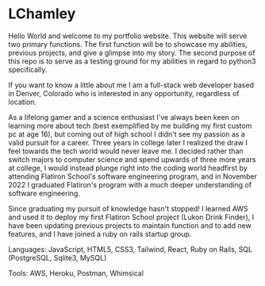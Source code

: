 # LChamley
Hello World and welcome to my portfolio website. This website will serve two primary functions. The first function will be to showcase my abilities, previous projects, and give a glimpse into my story. The second purpose of this repo is to serve as a testing ground for my abilities in regard to python3 specifically.

If you want to know a little about me I am a full-stack web developer based in Denver, Colorado who is interested in any opportunity, regardless of location. 

As a lifelong gamer and a science enthusiast I've always been keen on learning more about tech (best exemplified by me building my first custom pc at age 16), but coming out of high school I didn't see my passion as a valid pursuit for a career. Three years in college later I realized the draw I feel towards the tech world would never leave me. I decided rather than switch majors to computer science and spend upwards of three more years at college, I would instead plunge right into the coding world headfirst by attending Flatiron School's software engineering program, and in November 2022 I graduated Flatiron's program with a much deeper understanding of software engineering.

Since graduating my pursuit of knowledge hasn't stopped! I learned AWS and used it to deploy my first Flatiron School project (Lukon Drink Finder), I have been updating previous projects to maintain function and to add new features, and I have joined a ruby on rails startup group.

Languages: JavaScript, HTML5, CSS3, Tailwind, React, Ruby on Rails, SQL (PostgreSQL, Sqlite3, MySQL)

Tools: AWS, Heroku, Postman, Whimsical
